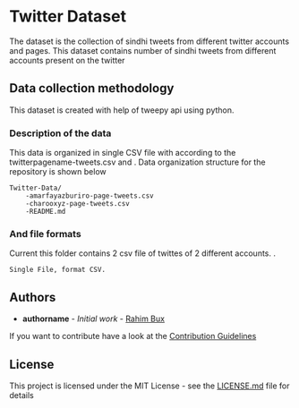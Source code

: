 # Twitter Dataset

The dataset is the collection of sindhi tweets from different twitter accounts and pages. This dataset contains number of sindhi tweets from different accounts present on the twitter


## Data collection methodology

This dataset is created with help of tweepy api using python.

### Description of the data

This data is organized in single CSV file with according to the twitterpagename-tweets.csv and .
Data organization structure for the repository is shown below

```
Twitter-Data/
    -amarfayazburiro-page-tweets.csv
    -charooxyz-page-tweets.csv
    -README.md  

```

### And file formats
Current this folder contains 2 csv file of twittes of 2 different accounts.
.
```
Single File, format CSV.
```


## Authors

* **authorname** - *Initial work* - [Rahim Bux](https://github.com/RaheemBux)


If you want to contribute have a look at the  [Contribution Guidelines](https://github.com/Sindhi-NLP/sindhi-NLP-dataset/blob/main/CONTRIBUTING.md) 

## License

This project is licensed under the MIT License - see the [LICENSE.md](https://github.com/Sindhi-NLP/sindhi-NLP-dataset/blob/main/LICENSE.md) file for details